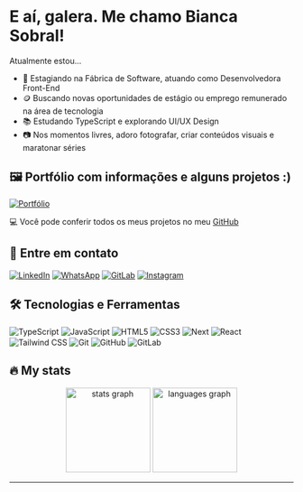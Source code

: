<h1> E aí, galera. Me chamo Bianca Sobral!</h1>

Atualmente estou...

- 🔭 Estagiando na Fábrica de Software, atuando como Desenvolvedora Front-End  
- 🪙 Buscando novas oportunidades de estágio ou emprego remunerado na área de tecnologia  
- 📚 Estudando TypeScript e explorando UI/UX Design  
- 📷 Nos momentos livres, adoro fotografar, criar conteúdos visuais e maratonar séries  


## 🖼️ Portfólio com informações e alguns projetos :)


[![Portfólio](https://img.shields.io/badge/Portfólio-8A2BE2?style=for-the-badge&logo=google-chrome&logoColor=white)](https://thebiancascript.github.io/bs-portifolio/)

💻 Você pode conferir todos os meus projetos no meu [GitHub](https://github.com/thebiancascript)


## 📱 Entre em contato
[![LinkedIn](https://img.shields.io/badge/LinkedIn-0077B5?style=for-the-badge&logo=linkedin&logoColor=white)](https://www.linkedin.com/in/bsobral0327/)
[![WhatsApp](https://img.shields.io/badge/WhatsApp-25D366?style=for-the-badge&logo=whatsapp&logoColor=white)](https://wa.me/5583986138474)
[![GitLab](https://img.shields.io/badge/GitLab-330F63?style=for-the-badge&logo=gitlab&logoColor=white)](https://gitlab.com/thebiancascript)
[![Instagram](https://img.shields.io/badge/Instagram-E4405F?style=for-the-badge&logo=instagram&logoColor=white)](https://www.instagram.com/dearstime/) <br> 


## 🛠 Tecnologias e Ferramentas 
<div style="display: inline-block;">
    <img align="center" src="https://img.shields.io/badge/TypeScript-007ACC?style=for-the-badge&logo=typescript&logoColor=white" alt="TypeScript">
    <img align="center" src="https://img.shields.io/badge/JavaScript-F7DF1E?style=for-the-badge&logo=javascript&logoColor=black" alt="JavaScript">
    <img align="center" src="https://img.shields.io/badge/HTML5-E34F26?style=for-the-badge&logo=html5&logoColor=white" alt="HTML5">
    <img align="center" src="https://img.shields.io/badge/CSS3-1572B6?style=for-the-badge&logo=css3&logoColor=white" alt="CSS3">
    <img align="center" src="https://img.shields.io/badge/Next.js-43853D?style=for-the-badge&logo=node.js&logoColor=white" alt="Next">
    <img align="center" src="https://img.shields.io/badge/React-20232A?style=for-the-badge&logo=react&logoColor=61DAFB" alt="React">
    <img align="center" src="https://img.shields.io/badge/Tailwind_CSS-38B2AC?style=for-the-badge&logo=tailwind-css&logoColor=white" alt="Tailwind CSS">
    <img align="center" src="https://img.shields.io/badge/Git- F05032?style=for-the-badge&logo=git&logoColor=white" alt="Git">
    <img align="center" src="https://img.shields.io/badge/GitHub-181717?style=for-the-badge&logo=github&logoColor=white" alt="GitHub">
    <img align="center" src="https://img.shields.io/badge/GitLab-330F63?style=for-the-badge&logo=gitlab&logoColor=white" alt="GitLab">
</div>


   
</div>

## 🔥 My stats
<div align="center">
  <img src="https://github-readme-stats.vercel.app/api?username=thebiancascript&hide_title=false&hide_rank=false&show_icons=true&include_all_commits=true&count_private=true&disable_animations=false&theme=purple&locale=en&hide_border=false&order=1" height="150" alt="stats graph" />
  <img src="https://github-readme-stats.vercel.app/api/top-langs?username=thebiancascript&locale=en&hide_title=false&layout=compact&card_width=320&langs_count=5&theme=purple&hide_border=false&order=2" height="150" alt="languages graph" />
</div>
<hr>
